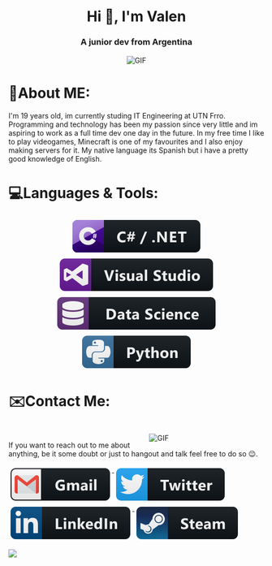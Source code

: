 <h1 align="center">Hi 👋, I'm Valen</h1>
<h3 align="center">A junior dev from Argentina</h3>

<div align="center">
<img hight="300" width="700" alt="GIF" align="center" src="https://media1.tenor.com/images/f4d420037e1a34666d43f006ede7d686/tenor.gif">
</div>

# 💬About ME:

I'm 19 years old, im currently studing IT Engineering at UTN Frro. Programming and technology has been my passion since very little and im aspiring to work as a full time dev one day in the future. In my free time I like to play videogames, Minecraft is one of my favourites and I also enjoy making servers for it. My native language its Spanish but i have a pretty good knowledge of English. 

# 💻Languages & Tools:
<p align="center">
  
  <a href="#">
    <img src="svg/dev/languages/csharp_dotnet.svg" alt="csharp" style="vertical-align:top; margin:6px 4px">
    <img src="svg/dev/tools/visualstudio.svg" alt="visual studio" style="vertical-align:top; margin:6px 4px">
    <img src="svg/dev/misc/datascience.svg" alt="SQL" style="vertical-align:top; margin:6px 4px">
    <img src="svg/dev/languages/python.svg" alt="python" style="vertical-align:top; margin:6px 4px">
  </a>  
  
</p>

# ✉️Contact Me:
<p>
 </br>


<img hight="320" width="45%" align="right" alt="GIF" src="https://i.pinimg.com/originals/0f/57/12/0f5712b3287488aa84cf53c2e4f60cb3.gif">

If you want to reach out to me about anything, be it some doubt or just to hangout and talk feel free to do so 😉.
<p img align="left">
  <a href="mailto:valentinodidio943@gmail.com">
    <img src="svg/social/gmail.svg" alt="mail" style="vertical-align:top; margin:6px 4px">
  </a>  
  
  <a href="https://twitter.com/Valendidio943">
    <img src="svg/social/twitter.svg" alt="twitter" style="vertical-align:top; margin:6px 4px">
  </a>  
  
  <a href="https://www.linkedin.com/in/valendidio943/">
    <img src="svg/social/linkedin.svg" alt="linkedin" style="vertical-align:top; margin:6px 4px">
  </a>
  
  <a href="https://steamcommunity.com/id/ElMoha943943/">
    <img src="svg/social/steam.svg" alt="steam" style="vertical-align:top; margin:6px 4px">
  </a>
</p>

<p align="left" >  
  <a> 
    <img src="https://github-readme-stats.vercel.app/api?username=ElMoha943&&show_icons=true&theme=radical" width="50%"/>
  </a>
</p>

<!--
<p align="left"> <a href="https://github.com/ryo-ma/github-profile-trophy"><img src="https://github-profile-trophy.vercel.app/?username=elmoha943" alt="elmoha943" /></a> </p>--!>

